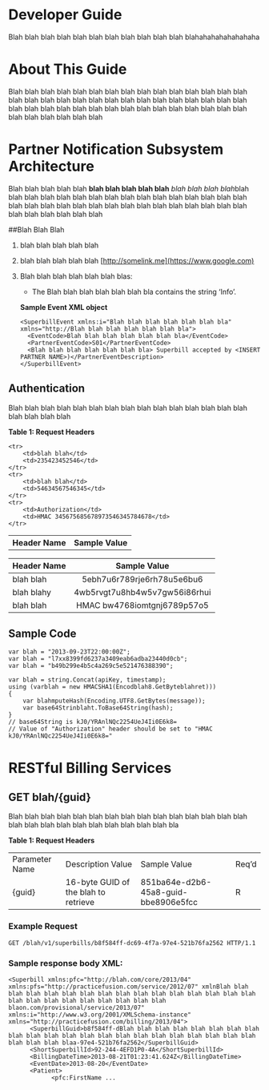 # Developer Guide #

Blah blah blah blah blah blah blah blah blah blah blah blahahahahahahahaha


# About This Guide

Blah blah blah blah blah blah blah blah blah blah blah blah blah blah blah blah blah blah blah blah blah blah blah blah blah blah blah blah blah blah blah blah blah blah blah blah blah blah blah blah blah blah blah blah blah blah blah blah blah blah blah




# Partner Notification Subsystem Architecture

Blah blah blah blah blah **blah blah blah blah blah** *blah blah blah blah*blah blah blah blah blah blah blah blah blah blah blah blah blah blah blah blah blah blah blah blah blah blah blah blah blah blah blah blah blah blah blah blah blah blah blah blah blah 

##Blah Blah Blah

1.	 blah blah blah blah blah
2.	 blah blah blah blah blah [http://somelink.me](https://www.google.com)

3.	Blah blah blah blah blah blah blas:
	*	The Blah blah blah blah blah blah bla contains the string ‘Info’.

	
	**Sample Event XML object** 
	
		<SuperbillEvent xmlns:i="Blah blah blah blah blah blah bla" xmlns="http://Blah blah blah blah blah blah bla">
		  <EventCode>Blah blah blah blah blah blah bla</EventCode>
		  <PartnerEventCode>S01</PartnerEventCode>
		  <Blah blah blah blah blah blah bla> Superbill accepted by <INSERT PARTNER NAME>)</PartnerEventDescription>
		</SuperbillEvent>




## Authentication

Blah blah blah blah blah blah blah blah blah blah blah blah blah blah blah blah blah blah blah 

**Table 1: Request Headers**


<table>
	<tr>
        <th>Header Name</th>
		<th>Sample Value</th>
    </tr>

    <tr>
        <td>blah blah</td>
		<td>235423452546</td>
    </tr>
    <tr>
        <td>blah blah</td>
		<td>54634567546345</td>
    </tr>
    <tr>
        <td>Authorization</td>
		<td>HMAC 345675685678973546345784678</td>
    </tr>
</table>


| Header Name   | Sample Value                             	|
| ------------- |:----------------------------------------:	| 
| blah blah  | 5ebh7u6r789rje6rh78u5e6bu6 				| 
| blah blahy	    | 4wb5rvgt7u8hb4w5v7gw56i86rhui    			|  
| blah blah	| HMAC bw4768iomtgnj6789p57o5        		|  

 



## Sample Code


	var blah = "2013-09-23T22:00:00Z";
	var blah = "l7xx8399fd6237a3409eab6adba23440d0cb";
	var blah = "b49b299e4b5c4a269c5e521476388390";
	 
	var blah = string.Concat(apiKey, timestamp);
	using (varblah = new HMACSHA1(Encodblah8.GetByteblahret)))
	{
	    var blahmputeHash(Encoding.UTF8.GetBytes(message));
	    var base64Strinblaht.ToBase64String(hash);
	}
	// base64String is kJ0/YRAnlNQc2254UeJ4Ii0E6k8=
	// Value of "Authorization" header should be set to "HMAC kJ0/YRAnlNQc2254UeJ4Ii0E6k8="


# RESTful Billing Services

## GET blah/{guid}

Blah blah blah blah blah blah blah blah blah blah blah blah blah blah blah blah blah blah blah blah blah blah blah blah blah bla

**Table 1: Request Headers**
<table>
    <tr>
        <td>Parameter Name</td>
		<td>Description	Value</td>
		<td>Sample Value</td>
		<td>Req’d</td>
    </tr>
    <tr>
        <td>{guid}</td>
		<td>16-byte GUID of the blah to retrieve</td>
		<td>851ba64e-d2b6-45a8-guid-bbe8906e5fcc</td>
		<td>R</td>
    </tr>
    </tr>
</table>

### Example Request

	GET /blah/v1/superbills/b8f584ff-dc69-4f7a-97e4-521b76fa2562 HTTP/1.1

### Sample response body XML:

	<Superbill xmlns:pfc="http://blah.com/core/2013/04" xmlns:pfs="http://practicefusion.com/service/2012/07" xmlnBlah blah blah blah blah blah blah blah blah blah blah blah blah blah blah blah blah blah blah blah blah blah blah blah blah blaon.com/provisional/service/2013/07" xmlns:i="http://www.w3.org/2001/XMLSchema-instance" xmlns="http://practicefusion.com/billing/2013/04">
	      <SuperbillGuid>b8f584ff-dBlah blah blah blah blah blah blah blah blah blah blah blah blah blah blah blah blah blah blah blah blah blah blah blah blah blaa-97e4-521b76fa2562</SuperbillGuid>
	      <ShortSuperbillId>92-244-4EFD1P0-4A</ShortSuperbillId>
	      <BillingDateTime>2013-08-21T01:23:41.624Z</BillingDateTime>
	      <EventDate>2013-08-20</EventDate>
	      <Patient>
	            <pfc:FirstName ...

